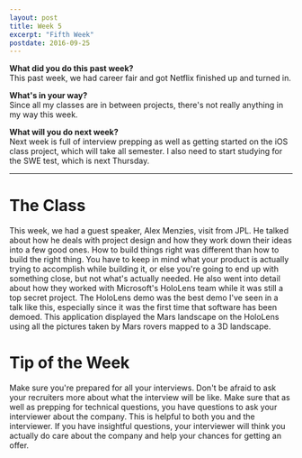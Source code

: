 ```yaml
---
layout: post
title: Week 5
excerpt: "Fifth Week"
postdate: 2016-09-25
---
```


**What did you do this past week?**  
This past week, we had career fair and got Netflix finished up and turned in.

**What's in your way?**  
Since all my classes are in between projects, there's not really anything in my way this week.

**What will you do next week?**  
Next week is full of interview prepping as well as getting started on the iOS class project, which will take all semester. I also need to start studying for the SWE test, which is next Thursday.

***

# The Class
This week, we had a guest speaker, Alex Menzies, visit from JPL. He talked about how he deals with project design and how they work down their ideas into a few good ones. How to build things right was different than how to build the right thing. You have to keep in mind what your product is actually trying to accomplish while building it, or else you're going to end up with something close, but not what's actually needed. He also went into detail about how they worked with Microsoft's HoloLens team while it was still a top secret project. The HoloLens demo was the best demo I've seen in a talk like this, especially since it was the first time that software has been demoed. This application displayed the Mars landscape on the HoloLens using all the pictures taken by Mars rovers mapped to a 3D landscape. 



# Tip of the Week
Make sure you're prepared for all your interviews. Don't be afraid to ask your recruiters more about what the interview will be like. Make sure that as well as prepping for technical questions, you have questions to ask your interviewer about the company. This is helpful to both you and the interviewer. If you have insightful questions, your interviewer will think you actually do care about the company and help your chances for getting an offer.
